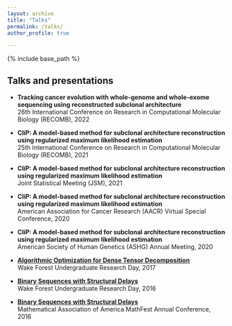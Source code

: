 ```yaml
---
layout: archive
title: "Talks"
permalink: /talks/
author_profile: true

---
```


{% include base_path %}

## Talks and presentations

- **Tracking cancer evolution with whole-genome and whole-exome sequencing using reconstructed subclonal architecture**  
26th International Conference on Research in Computational Molecular Biology (RECOMB), 2022

- **CliP: A model-based method for subclonal architecture reconstruction using regularized maximum likelihood estimation**  
25th International Conference on Research in Computational Molecular Biology (RECOMB), 2021
    
- **CliP: A model-based method for subclonal architecture reconstruction using regularized maximum likelihood estimation**  
Joint Statistical Meeting (JSM), 2021
    
- **CliP: A model-based method for subclonal architecture reconstruction using regularized maximum likelihood estimation**  
American Association for Cancer Research (AACR) Virtual Special Conference, 2020


- **CliP: A model-based method for subclonal architecture reconstruction using regularized maximum likelihood estimation**  
American Society of Human Genetics (ASHG) Annual Meeting, 2020

- **[Algorithmic Optimization for Dense Tensor Decomposition](https://github.com/yujie-jiang/Presentation/blob/master/Algorithmic_Optimization_for_Dense_Tensor_Decomposition.pdf)**  
Wake Forest Undergraduate Research Day, 2017

- **[Binary Sequences with Structural Delays](https://github.com/yujie-jiang/Presentation/blob/master/Binary_Sequence_with_Structural_Delays.pdf)**  
Wake Forest Undergraduate Research Day, 2016

- **[Binary Sequences with Structural Delays](https://github.com/yujie-jiang/Presentation/blob/master/Binary_Sequence_Slide.pdf)**  
Mathematical Association of America MathFest Annual Conference, 2016

